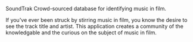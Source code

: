  SoundTrak
Crowd-sourced database for identifying music in film. 

  If you've ever been struck by stirring music in film, you know the desire to see the track title and artist. This application creates a community of the knowledgable and the curious on the subject of music in film. 
